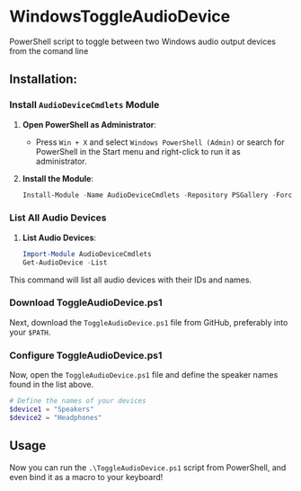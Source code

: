 # WindowsToggleAudioDevice

PowerShell script to toggle between two Windows audio output devices from the comand line

## Installation:

### Install `AudioDeviceCmdlets` Module

1. **Open PowerShell as Administrator**:
   - Press `Win + X` and select `Windows PowerShell (Admin)` or search for PowerShell in the Start menu and right-click to run it as administrator.

2. **Install the Module**:
   ```powershell
   Install-Module -Name AudioDeviceCmdlets -Repository PSGallery -Force
   ```

### List All Audio Devices

1. **List Audio Devices**:
   ```powershell
   Import-Module AudioDeviceCmdlets
   Get-AudioDevice -List
   ```

This command will list all audio devices with their IDs and names.

### Download ToggleAudioDevice.ps1

Next, download the `ToggleAudioDevice.ps1` file from GitHub, preferably into your `$PATH`.

### Configure ToggleAudioDevice.ps1

Now, open the `ToggleAudioDevice.ps1` file and define the speaker names found in the list above.

```powershell
# Define the names of your devices
$device1 = "Speakers"
$device2 = "Headphones"
```

## Usage

Now you can run the `.\ToggleAudioDevice.ps1` script from PowerShell, and even bind it as a macro to your keyboard!
